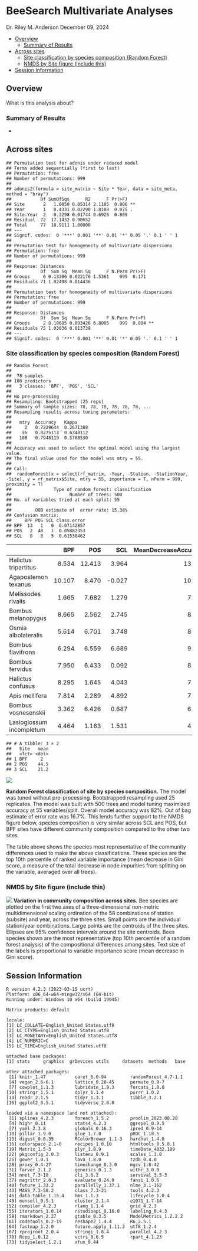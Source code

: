 BeeSearch Multivariate Analyses
================
Dr. Riley M. Anderson
December 09, 2024

  

- [Overview](#overview)
  - [Summary of Results](#summary-of-results)
- [Across sites](#across-sites)
  - [Site classification by species composition (Random
    Forest)](#site-classification-by-species-composition-random-forest)
  - [NMDS by Site figure (include
    this)](#nmds-by-site-figure-include-this)
- [Session Information](#session-information)

## Overview

What is this analysis about?

### Summary of Results

- 

## Across sites

    ## Permutation test for adonis under reduced model
    ## Terms added sequentially (first to last)
    ## Permutation: free
    ## Number of permutations: 999
    ## 
    ## adonis2(formula = site_matrix ~ Site * Year, data = site_meta, method = "bray")
    ##           Df SumOfSqs      R2      F Pr(>F)   
    ## Site       2   1.0050 0.05314 2.1105  0.006 **
    ## Year       1   0.4331 0.02290 1.8188  0.075 . 
    ## Site:Year  2   0.3298 0.01744 0.6926  0.809   
    ## Residual  72  17.1432 0.90652                 
    ## Total     77  18.9111 1.00000                 
    ## ---
    ## Signif. codes:  0 '***' 0.001 '**' 0.01 '*' 0.05 '.' 0.1 ' ' 1
    ## 
    ## Permutation test for homogeneity of multivariate dispersions
    ## Permutation: free
    ## Number of permutations: 999
    ## 
    ## Response: Distances
    ##           Df  Sum Sq  Mean Sq      F N.Perm Pr(>F)
    ## Groups     6 0.13306 0.022176 1.5361    999  0.171
    ## Residuals 71 1.02498 0.014436
    ## 
    ## Permutation test for homogeneity of multivariate dispersions
    ## Permutation: free
    ## Number of permutations: 999
    ## 
    ## Response: Distances
    ##           Df  Sum Sq  Mean Sq      F N.Perm Pr(>F)   
    ## Groups     2 0.18685 0.093426 6.8005    999  0.004 **
    ## Residuals 75 1.03036 0.013738                        
    ## ---
    ## Signif. codes:  0 '***' 0.001 '**' 0.01 '*' 0.05 '.' 0.1 ' ' 1

### Site classification by species composition (Random Forest)

    ## Random Forest 
    ## 
    ##  78 samples
    ## 108 predictors
    ##   3 classes: 'BPF', 'POS', 'SCL' 
    ## 
    ## No pre-processing
    ## Resampling: Bootstrapped (25 reps) 
    ## Summary of sample sizes: 78, 78, 78, 78, 78, 78, ... 
    ## Resampling results across tuning parameters:
    ## 
    ##   mtry  Accuracy   Kappa    
    ##     2   0.7229644  0.2671388
    ##    55   0.8275113  0.6340112
    ##   108   0.7948119  0.5768530
    ## 
    ## Accuracy was used to select the optimal model using the largest value.
    ## The final value used for the model was mtry = 55.
    ## 
    ## Call:
    ##  randomForest(x = select(rf_matrix, -Year, -Station, -StationYear,      -Site), y = rf_matrix$Site, mtry = 55, importance = T, nPerm = 999,      proximity = T) 
    ##                Type of random forest: classification
    ##                      Number of trees: 500
    ## No. of variables tried at each split: 55
    ## 
    ##         OOB estimate of  error rate: 15.38%
    ## Confusion matrix:
    ##     BPF POS SCL class.error
    ## BPF  13   1   0  0.07142857
    ## POS   2  48   1  0.05882353
    ## SCL   0   8   5  0.61538462

|                          |    BPF |    POS |    SCL | MeanDecreaseAccuracy | MeanDecreaseGini |
|:-------------------------|-------:|-------:|-------:|---------------------:|-----------------:|
| Halictus tripartitus     |  8.534 | 12.413 |  3.964 |               13.345 |            3.562 |
| Agapostemon texanus      | 10.107 |  8.470 | -0.027 |               10.786 |            2.603 |
| Melissodes rivalis       |  1.665 |  7.682 |  1.279 |                7.984 |            1.886 |
| Bombus melanopygus       |  8.665 |  2.562 |  2.745 |                8.081 |            1.827 |
| Osmia albolateralis      |  5.614 |  6.701 |  3.748 |                8.405 |            1.689 |
| Bombus flavifrons        |  6.294 |  6.559 |  6.689 |                9.181 |            1.664 |
| Bombus fervidus          |  7.950 |  6.433 |  0.092 |                8.418 |            1.616 |
| Halictus confusus        |  8.295 |  1.645 |  4.043 |                7.319 |            1.437 |
| Apis mellifera           |  7.814 |  2.289 |  4.892 |                7.847 |            1.397 |
| Bombus vosnesenskii      |  3.362 |  6.426 |  0.687 |                6.755 |            1.161 |
| Lasioglossum incompletum |  4.464 |  1.163 |  1.531 |                4.138 |            0.834 |

    ## # A tibble: 3 × 2
    ##   Site   mean
    ##   <fct> <dbl>
    ## 1 BPF     2  
    ## 2 POS    44.5
    ## 3 SCL    21.2

![](composition_analyses_files/figure-gfm/random_forest_sites-1.png)<!-- -->

**Random Forest classification of site by species composition.** The
model was tuned without pre-processing. Bootstrapped resampling used 25
replicates. The model was built with 500 trees and model tuning
maximized accuracy at 55 variables/split. Overall model accuracy was
82%. Out of bag estimate of error rate was 16.7%. This lends further
support to the NMDS figure below, species composition is very similar
across SCL and POS, but BPF sites have different community composition
compared to the other two sites.

The table above shows the species most representative of the community
differences used to make the above classifications. These species are
the top 10th percentile of ranked variable importance (mean decrease in
Gini score, a measure of the total decrease in node impurities from
splitting on the variable, averaged over all trees).

### NMDS by Site figure (include this)

![](composition_analyses_files/figure-gfm/nmds_all_sites_year-1.png)<!-- -->
**Variation in community composition across sites.** Bee species are
plotted on the first two axes of a three-dimensional non-metric
multidimensional scaling ordination of the 58 combinations of station
(subsite) and year, across the three sites. Small points are the
individual station/year combinations. Large points are the centroids of
the three sites. Ellipses are 95% confidence intervals around the site
centroids. Bees species shown are the most representative (top 10th
percentile of a random forest analysis) of the compositional differences
among sites. Text size of the labels is proportional to variable
importance score (mean decrease in Gini score).

## Session Information

    R version 4.2.3 (2023-03-15 ucrt)
    Platform: x86_64-w64-mingw32/x64 (64-bit)
    Running under: Windows 10 x64 (build 19045)

    Matrix products: default

    locale:
    [1] LC_COLLATE=English_United States.utf8 
    [2] LC_CTYPE=English_United States.utf8   
    [3] LC_MONETARY=English_United States.utf8
    [4] LC_NUMERIC=C                          
    [5] LC_TIME=English_United States.utf8    

    attached base packages:
    [1] stats     graphics  grDevices utils     datasets  methods   base     

    other attached packages:
     [1] knitr_1.47           caret_6.0-94         randomForest_4.7-1.1
     [4] vegan_2.6-6.1        lattice_0.20-45      permute_0.9-7       
     [7] cowplot_1.1.3        lubridate_1.9.3      forcats_1.0.0       
    [10] stringr_1.5.1        dplyr_1.1.4          purrr_1.0.2         
    [13] readr_2.1.5          tidyr_1.3.1          tibble_3.2.1        
    [16] ggplot2_3.5.1        tidyverse_2.0.0     

    loaded via a namespace (and not attached):
     [1] splines_4.2.3        foreach_1.5.2        prodlim_2023.08.28  
     [4] highr_0.11           stats4_4.2.3         ggrepel_0.9.5       
     [7] yaml_2.3.8           globals_0.16.3       ipred_0.9-14        
    [10] pillar_1.9.0         glue_1.7.0           pROC_1.18.5         
    [13] digest_0.6.35        RColorBrewer_1.1-3   hardhat_1.4.0       
    [16] colorspace_2.1-0     recipes_1.0.10       htmltools_0.5.8.1   
    [19] Matrix_1.5-3         plyr_1.8.9           timeDate_4032.109   
    [22] pkgconfig_2.0.3      listenv_0.9.1        scales_1.3.0        
    [25] gower_1.0.1          lava_1.8.0           tzdb_0.4.0          
    [28] proxy_0.4-27         timechange_0.3.0     mgcv_1.8-42         
    [31] farver_2.1.2         generics_0.1.3       withr_3.0.0         
    [34] nnet_7.3-18          cli_3.6.2            survival_3.5-3      
    [37] magrittr_2.0.3       evaluate_0.24.0      fansi_1.0.6         
    [40] future_1.33.2        parallelly_1.37.1    nlme_3.1-162        
    [43] MASS_7.3-58.2        class_7.3-21         tools_4.2.3         
    [46] data.table_1.15.4    hms_1.1.3            lifecycle_1.0.4     
    [49] munsell_0.5.1        cluster_2.1.4        e1071_1.7-14        
    [52] compiler_4.2.3       rlang_1.1.4          grid_4.2.3          
    [55] iterators_1.0.14     rstudioapi_0.16.0    labeling_0.4.3      
    [58] rmarkdown_2.27       gtable_0.3.5         ModelMetrics_1.2.2.2
    [61] codetools_0.2-19     reshape2_1.4.4       R6_2.5.1            
    [64] fastmap_1.2.0        future.apply_1.11.2  utf8_1.2.4          
    [67] rprojroot_2.0.4      stringi_1.8.4        parallel_4.2.3      
    [70] Rcpp_1.0.12          vctrs_0.6.5          rpart_4.1.23        
    [73] tidyselect_1.2.1     xfun_0.44           
